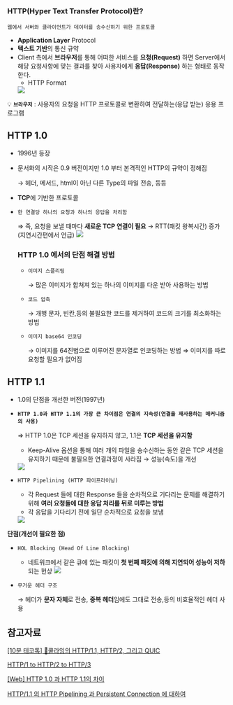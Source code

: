 ### HTTP(Hyper Text Transfer Protocol)란?

`웹에서 서버와 클라이언트가 데이터를 송수신하기 위한 프로토콜`

- **Application Layer** Protocol
- **텍스트 기반**의 통신 규약
- Client 측에서 **브라우저**를 통해 어떠한 서비스를 **요청(Request)** 하면 Server에서 해당 요청사항에 맞는 결과를 찾아 사용자에게 **응답(Response)** 하는 형태로 동작한다.
    - HTTP Format
    <img src="https://t1.daumcdn.net/cfile/tistory/250A843E591E82D411">
        
💡 **`브라우저`** : 사용자의 요청을 HTTP 프로토콜로 변환하여 전달하는(응답 받는) 응용 프로그램

## HTTP 1.0

- 1996년 등장
- 문서화의 시작은 0.9 버전이지만 1.0 부터 본격적인 HTTP의 규약이 정해짐
    
    → 헤더, 메서드, html이 아닌 다른 Type의 파일 전송, 등등
    
- **TCP**에 기반한 프로토콜
- `한 연결당 하나의 요청과 하나의 응답을 처리함`
    
    ⇒ 즉, 요청을 보낼 때마다 **새로운 TCP 연결이 필요** → RTT(패킷 왕복시간) 증가(지연시간편에서 언급)
    <img src="https://velog.velcdn.com/images/rockbell89/post/a4cb39cd-64b2-49b6-b4a9-0614c4e89902/image.png">
    
    ### HTTP 1.0 에서의 단점 해결 방법
    
    - `이미지 스플리팅`
        
        → 많은 이미지가 합쳐져 있는 하나의 이미지를 다운 받아 사용하는 방법
        
    - `코드 압축`
        
        → 개행 문자, 빈칸,등의 불필요한 코드를 제거하여 코드의 크기를 최소화하는 방법
        
    - `이미지 base64 인코딩`
        
        → 이미지를 64진법으로 이루어진 문자열로 인코딩하는 방법 ⇒ 이미지를 따로 요청할 필요가 없어짐
        

## HTTP 1.1

- 1.0의 단점을 개선한 버전(1997년)
- **`HTTP 1.0과 HTTP 1.1의 가장 큰 차이점은 연결의 지속성(연결을 재사용하는 매커니즘의 사용)`**
    
    ⇒ HTTP 1.0은 TCP 세션을 유지하지 않고, 1.1은 **TCP 세션을 유지함**
    
    - Keep-Alive 옵션을 통해 여러 개의 파일을 송수신하는 동안 같은 TCP 세션을 유지하기 때문에 불필요한 연결과정이 사라짐 → 성능(속도)을 개선
    
    <img src="[https://velog.velcdn.com/images/rockbell89/post/a4cb39cd-64b2-49b6-b4a9-0614c4e89902/image.png](https://img1.daumcdn.net/thumb/R1280x0/?scode=mtistory2&fname=https%3A%2F%2Fblog.kakaocdn.net%2Fdn%2Fw77D5%2FbtrysCLUmNX%2FCrTBAmxrKsSNyWA5VeYimk%2Fimg.webp)">
    
- `HTTP Pipelining (HTTP 파이프라이닝)`
    - 각 Request 들에 대한 Response 들을 순차적으로 기다리는 문제를 해결하기 위해 **여러 요청들에 대한 응답 처리를 뒤로 미루는 방법**
    - 각 응답을 기다리기 전에 일단 순차적으로 요청을 보냄
    
    <img src="https://img1.daumcdn.net/thumb/R1280x0/?scode=mtistory2&fname=https%3A%2F%2Ft1.daumcdn.net%2Fcfile%2Ftistory%2F993666415BC2DD3231">
    
**단점(개선이 필요한 점)**

- `HOL Blocking (Head Of Line Blocking)`
    - 네트워크에서 같은 큐에 있는 패킷이 **첫 번째 패킷에 의해 지연되어 성능이 저하**되는 현상
        <img src="https://1.bp.blogspot.com/-14CfCcUJbIg/YDdCSaqhgAI/AAAAAAAAt3I/Mnsyz9P_XeQfY5LeA0gIcVZb4TH8kj6nQCLcBGAsYHQ/s776/http_hol_blocking.jpg">
        
- `무거운 헤더 구조`
    
    → 헤더가 **문자 자체**로 전송, **중복 헤더**임에도 그대로 전송,등의 비효율적인 헤더 사용
    

## 참고자료

[[10분 테코톡] 🧃쿨라임의 HTTP/1.1, HTTP/2, 그리고 QUIC](https://youtube.com/watch?v=xcrjamphIp4&si=EnSIkaIECMiOmarE)

[HTTP/1 to HTTP/2 to HTTP/3](https://youtube.com/watch?v=a-sBfyiXysI&si=EnSIkaIECMiOmarE)

[[Web] HTTP 1.0 과 HTTP 1.1의 차이](https://code-lab1.tistory.com/196)

[HTTP/1.1 의 HTTP Pipelining 과 Persistent Connection 에 대하여](https://jins-dev.tistory.com/entry/HTTP11-%EC%9D%98-HTTP-Pipelining-%EA%B3%BC-Persistent-Connection-%EC%97%90-%EB%8C%80%ED%95%98%EC%97%AC)
